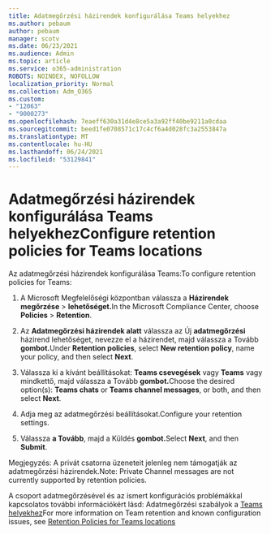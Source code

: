 ```yaml
---
title: Adatmegőrzési házirendek konfigurálása Teams helyekhez
ms.author: pebaum
author: pebaum
manager: scotv
ms.date: 06/23/2021
ms.audience: Admin
ms.topic: article
ms.service: o365-administration
ROBOTS: NOINDEX, NOFOLLOW
localization_priority: Normal
ms.collection: Adm_O365
ms.custom:
- "12063"
- "9000273"
ms.openlocfilehash: 7eaeff630a31d4e8ce5a3a92ff40be9211a0cdaa
ms.sourcegitcommit: beed1fe0708571c17c4cf6a4d028fc3a2553847a
ms.translationtype: MT
ms.contentlocale: hu-HU
ms.lasthandoff: 06/24/2021
ms.locfileid: "53129841"
---
```

# <a name="configure-retention-policies-for-teams-locations"></a><span data-ttu-id="14830-102">Adatmegőrzési házirendek konfigurálása Teams helyekhez</span><span class="sxs-lookup"><span data-stu-id="14830-102">Configure retention policies for Teams locations</span></span>

<span data-ttu-id="14830-103">Az adatmegőrzési házirendek konfigurálása Teams:</span><span class="sxs-lookup"><span data-stu-id="14830-103">To configure retention policies for Teams:</span></span>

1. <span data-ttu-id="14830-104">A Microsoft Megfelelőségi központban válassza a **Házirendek megőrzése**  >  **lehetőséget.**</span><span class="sxs-lookup"><span data-stu-id="14830-104">In the Microsoft Compliance Center, choose **Policies** > **Retention**.</span></span>

1. <span data-ttu-id="14830-105">Az **Adatmegőrzési házirendek alatt** válassza az Új **adatmegőrzési** házirend lehetőséget, nevezze el a házirendet, majd válassza a Tovább **gombot.**</span><span class="sxs-lookup"><span data-stu-id="14830-105">Under **Retention policies**, select **New retention policy**, name your policy, and then select **Next**.</span></span>

1. <span data-ttu-id="14830-106">Válassza ki a kívánt beállításokat: **Teams csevegések** vagy **Teams** vagy mindkettő, majd válassza a Tovább **gombot.**</span><span class="sxs-lookup"><span data-stu-id="14830-106">Choose the desired option(s): **Teams chats** or **Teams channel messages**, or both, and then select **Next**.</span></span>

1. <span data-ttu-id="14830-107">Adja meg az adatmegőrzési beállításokat.</span><span class="sxs-lookup"><span data-stu-id="14830-107">Configure your retention settings.</span></span> 

1. <span data-ttu-id="14830-108">Válassza **a Tovább**, majd a Küldés **gombot.**</span><span class="sxs-lookup"><span data-stu-id="14830-108">Select **Next**, and then **Submit**.</span></span>

<span data-ttu-id="14830-109">Megjegyzés: A privát csatorna üzeneteit jelenleg nem támogatják az adatmegőrzési házirendek.</span><span class="sxs-lookup"><span data-stu-id="14830-109">Note: Private Channel messages are not currently supported by retention policies.</span></span>

<span data-ttu-id="14830-110">A csoport adatmegőrzésével és az ismert konfigurációs problémákkal kapcsolatos további információkért lásd: Adatmegőrzési szabályok a [Teams helyekhez](/microsoft-365/compliance/create-retention-policies#retention-policy-for-teams-locations)</span><span class="sxs-lookup"><span data-stu-id="14830-110">For more information on Team retention and known configuration issues, see [Retention Policies for Teams locations](/microsoft-365/compliance/create-retention-policies#retention-policy-for-teams-locations)</span></span>


